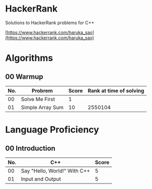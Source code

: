 # HackerRank
Solutions to HackerRank problems for C++

[https://www.hackerrank.com/haruka_sao](https://www.hackerrank.com/haruka_sao)

# Algorithms

## 00 Warmup

| No. | Probrem | Score | Rank at time of solving |
| ---- | ---- | ---- | ---- |
| 00 | Solve Me First | 1 | |
| 01 | Simple Array Sum | 10 | 2550104|

# Language Proficiency

## 00 Introduction

| No. | C++ | Score |
| ---- | ---- | ---- |
| 00 | Say "Hello, World!" With C++ | 5 |
| 01 | Input and Output | 5 |
